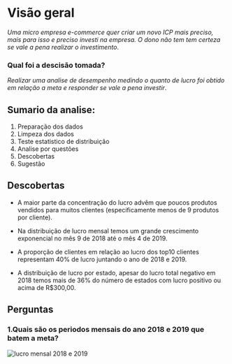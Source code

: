 # Visão geral 

*Uma micro empresa e-commerce quer criar um novo ICP mais preciso, mais para isso e preciso 
investi na empresa. O dono não tem tem certeza se vale a pena realizar o investimento*.

### Qual foi a descisão tomada?
*Realizar uma analise de desempenho medindo o quanto de lucro foi obtido em relação 
a meta e responder se vale a pena investir*.

## Sumario da analise:
1. Preparação dos dados
2. Limpeza dos dados
3. Teste estatistico de distribuição
4. Analise por questões
5. Descobertas
6. Sugestão

## Descobertas    
* A maior parte da concentração do lucro advêm que poucos produtos vendidos para muitos 
   clientes (especificamente menos de 9 produtos por cliente).
  
* Na distribuição de lucro mensal temos um grande crescimento exponencial no mês 9 de 2018 até o mês 4 de 2019.

* A proporção de clientes em relação ao lucro dos top10 clientes representam 40% de lucro juntando o ano de 2018 e 2019.
    
* A distribuição de lucro por estado, apesar do lucro total negativo em 2018 temos mais de 36% do 
   número de estados com lucro positivo ou acima de R$300,00.
  
 ## Perguntas
### 1.Quais são os periodos mensais do ano 2018 e 2019 que batem a meta?
![lucro mensal 2018 e 2019](https://user-images.githubusercontent.com/115717016/232250066-15c56af1-7602-45af-84d5-88f9765232f6.png)
